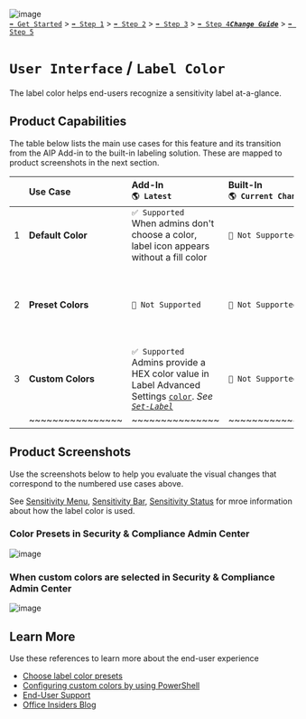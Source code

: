 ![image](https://user-images.githubusercontent.com/43501191/195164735-920ec45a-cd2c-41a1-9d22-6a557ca9ddc3.png)<br>
[`➡️ Get Started`](../../GetStarted.md) > [`➡️ Step 1`](../../AIP2MIPStep1.md) > [`➡️ Step 2`](../../AIP2MIPStep2.md) > [`➡️ Step 3`](../../AIP2MIPStep3.md) > [`➡️ Step 4`](../../AIP2MIPStep4.md)[***`Change Guide`***](../../CompareAIP2MIP.md) > [`➡️ Step 5`](../../AIP2MIPStep5.md)


# `User Interface` / `Label Color`

The label color helps end-users recognize a sensitivity label at-a-glance.

## Product Capabilities
The table below lists the main use cases for this feature and its transition from the AIP Add-in to the built-in labeling solution. These are mapped to product screenshots in the next section.

|  | Use Case  | Add-In<br>`🌎 Latest`| Built-In<br>`🌎 Current Channel` | Built-In<br>`⭐ In Preview` |
| :----: | :---- | :---- | :---- | :---- |
| 1 | **Default Color**   | `✅ Supported` <br>When admins don't choose a color, label icon appears without a fill color |  `🚫 Not Supported` | `✅ Same as Add-in` |
| 2 | **Preset Colors**   | `🚫 Not Supported` |  `🚫 Not Supported` | `✅ Supported` <br>Admins can select from 10 present colors in the compliance center, and visible in the label icon. |
| 3 | **Custom Colors**   | `✅ Supported` <br>Admins provide a HEX color value in Label Advanced Settings [`color`](https://learn.microsoft.com/en-us/azure/information-protection/rms-client/clientv2-admin-guide-customizations#specify-a-color-for-the-label). *See [`Set-Label`](https://learn.microsoft.com/en-us/powershell/module/exchange/set-label?view=exchange-ps#-advancedsettings)* |  `🚫 Not Supported` | `✅ Same as Add-in` |
|  | ~~~~~~~~~~~~~~~~ | ~~~~~~~~~~~~~~~ | ~~~~~~~~~~~~~~~ | ~~~~~~~~~~~~~~~ |


## Product Screenshots

Use the screenshots below to help you evaluate the visual changes that correspond to the numbered use cases above. 

See [Sensitivity Menu](SensitivityMenu.md), [Sensitivity Bar](SensitivityBar.md), [Sensitivity Status](SensitivityStatus.md) for mroe information about how the label color is used.

### Color Presets in Security & Compliance Admin Center

![image](https://user-images.githubusercontent.com/43501191/194782177-ae6233f3-8344-4fbc-a39c-2dc2ef653ae0.png)

### When custom colors are selected in Security & Compliance Admin Center

![image](https://user-images.githubusercontent.com/43501191/194782162-70d755f7-dcf3-49bc-91be-d5923b13bdaa.png)


## Learn More

Use these references to learn more about the end-user experience

- [Choose label color presets](https://learn.microsoft.com/en-us/microsoft-365/compliance/sensitivity-labels-office-apps?view=o365-worldwide#label-colors)
- [Configuring custom colors by using PowerShell](https://learn.microsoft.com/en-us/microsoft-365/compliance/sensitivity-labels-office-apps?view=o365-worldwide#configuring-custom-colors-by-using-powershell)
- [End-User Support](https://support.microsoft.com/en-us/office/apply-sensitivity-labels-to-your-files-and-email-in-office-2f96e7cd-d5a4-403b-8bd7-4cc636bae0f9)
- [Office Insiders Blog](https://insider.office.com/blog/sensitivity-bar-in-office-for-windows)

